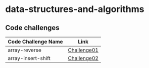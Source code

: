 # data-structures-and-algorithms

## Code challenges


| Code Challenge Name | Link |
| ----------- | ----------- |
| array-reverse | [Challenge01](./array_reverse/array_reverse.md) |
| array-insert-shift | [Challenge02](./array_insert_shift/array_insert_shift.md) |